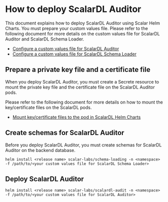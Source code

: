 # How to deploy ScalarDL Auditor

This document explains how to deploy ScalarDL Auditor using Scalar Helm Charts. You must prepare your custom values file. Please refer to the following document for more details on the custom values file for ScalarDL Auditor and ScalarDL Schema Loader.

* [Configure a custom values file for ScalarDL Auditor](./configure-custom-values-scalardl-auditor.md)
* [Configure a custom values file for ScalarDL Schema Loader](./configure-custom-values-scalardl-schema-loader.md)

## Prepare a private key file and a certificate file

When you deploy ScalarDL Auditor, you must create a Secrete resource to mount the private key file and the certificate file on the ScalarDL Auditor pods.

Please refer to the following document for more details on how to mount the key/certificate files on the ScalarDL pods.

* [Mount key/certificate files to the pod in ScalarDL Helm Charts](./mount-key-and-cert-for-scalardl.md)

## Create schemas for ScalarDL Auditor

Before you deploy ScalarDL Auditor, you must create schemas for ScalarDL Auditor on the backend database.

```console
helm install <release name> scalar-labs/schema-loading -n <namespace> -f /path/to/<your custom values file for ScalarDL Schema Loader>
```

## Deploy ScalarDL Auditor

```console
helm install <release name> scalar-labs/scalardl-audit -n <namespace> -f /path/to/<your custom values file for ScalarDL Auditor>
```
